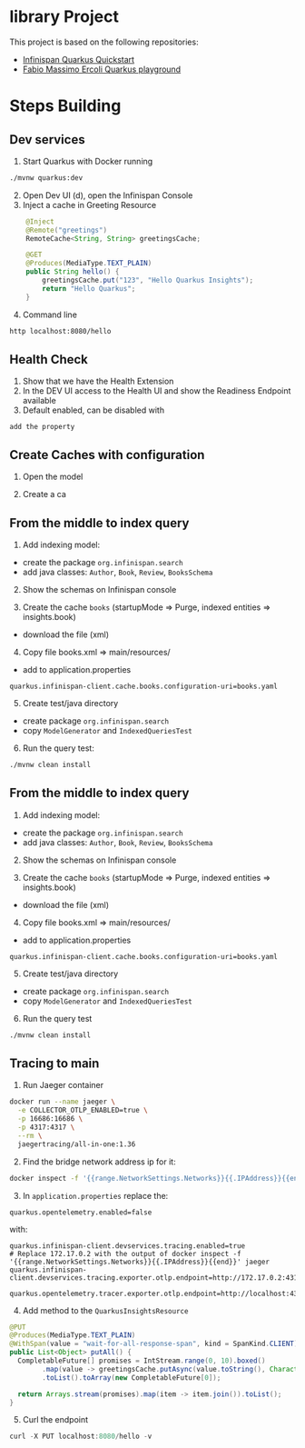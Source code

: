 # library Project

This project is based on the following repositories:
- [Infinispan Quarkus Quickstart](https://github.com/quarkusio/quarkus-quickstarts/tree/main/infinispan-client-quickstart)
- [Fabio Massimo Ercoli Quarkus playground](https://github.com/fax4ever/quarkus-play)


# Steps Building

## Dev services
1. Start Quarkus with Docker running
```bash
./mvnw quarkus:dev
```
2. Open Dev UI (d), open the Infinispan Console
3. Inject a cache in Greeting Resource
```java
    @Inject
    @Remote("greetings")
    RemoteCache<String, String> greetingsCache;

    @GET
    @Produces(MediaType.TEXT_PLAIN)
    public String hello() {
        greetingsCache.put("123", "Hello Quarkus Insights");
        return "Hello Quarkus";
    }
```
4. Command line 
```bash
http localhost:8080/hello 
```

## Health Check

1. Show that we have the Health Extension
2. In the DEV UI access to the Health UI and show the Readiness Endpoint available
3. Default enabled, can be disabled with
```properties
add the property
```

## Create Caches with configuration

1. Open the model 

2. Create a ca

## From the middle to index query

1. Add indexing model:
  * create the package `org.infinispan.search`
  * add java classes: `Author`, `Book`, `Review`, `BooksSchema`

2. Show the schemas on Infinispan console

3. Create the cache `books` (startupMode => Purge, indexed entities => insights.book)
  * download the file (xml)

4. Copy file books.xml => main/resources/
  * add to application.properties

``` properties
quarkus.infinispan-client.cache.books.configuration-uri=books.yaml
```

5. Create test/java directory
  * create package `org.infinispan.search`
  * copy `ModelGenerator` and `IndexedQueriesTest`

6. Run the query test:
``` sh
./mvnw clean install
```

## From the middle to index query

1. Add indexing model:
* create the package `org.infinispan.search`
* add java classes: `Author`, `Book`, `Review`, `BooksSchema`

2. Show the schemas on Infinispan console

3. Create the cache `books` (startupMode => Purge, indexed entities => insights.book)
* download the file (xml)

4. Copy file books.xml => main/resources/
* add to application.properties

``` properties
quarkus.infinispan-client.cache.books.configuration-uri=books.yaml
```

5. Create test/java directory
* create package `org.infinispan.search`
* copy `ModelGenerator` and `IndexedQueriesTest`

6. Run the query test
``` sh
./mvnw clean install
```

## Tracing to main

1. Run Jaeger container

``` sh
docker run --name jaeger \
  -e COLLECTOR_OTLP_ENABLED=true \
  -p 16686:16686 \
  -p 4317:4317 \
  --rm \
  jaegertracing/all-in-one:1.36
```

2. Find the bridge network address ip for it:

``` sh
docker inspect -f '{{range.NetworkSettings.Networks}}{{.IPAddress}}{{end}}' jaeger
```

3. In `application.properties` replace the:

``` properties
quarkus.opentelemetry.enabled=false
```

with:

``` properties
quarkus.infinispan-client.devservices.tracing.enabled=true
# Replace 172.17.0.2 with the output of docker inspect -f '{{range.NetworkSettings.Networks}}{{.IPAddress}}{{end}}' jaeger
quarkus.infinispan-client.devservices.tracing.exporter.otlp.endpoint=http://172.17.0.2:4317

quarkus.opentelemetry.tracer.exporter.otlp.endpoint=http://localhost:4317
```

4. Add method to the `QuarkusInsightsResource`

``` java
@PUT
@Produces(MediaType.TEXT_PLAIN)
@WithSpan(value = "wait-for-all-response-span", kind = SpanKind.CLIENT)
public List<Object> putAll() {
  CompletableFuture[] promises = IntStream.range(0, 10).boxed()
        .map(value -> greetingsCache.putAsync(value.toString(), Character.toString('A' + value)))
        .toList().toArray(new CompletableFuture[0]);

  return Arrays.stream(promises).map(item -> item.join()).toList();
}
```

5. Curl the endpoint

``` java
curl -X PUT localhost:8080/hello -v
```